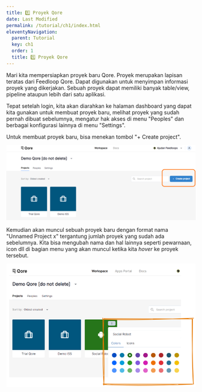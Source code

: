 ```yaml
---
title: 1️⃣ Proyek Qore
date: Last Modified
permalink: /tutorial/ch1/index.html
eleventyNavigation:
  parent: Tutorial
  key: ch1
  order: 1
  title: 1️⃣ Proyek Qore
---
```


Mari kita mempersiapkan proyek baru Qore. Proyek merupakan lapisan teratas dari Feedloop Qore. Dapat digunakan untuk menyimpan informasi proyek yang dikerjakan. Sebuah proyek dapat memiliki banyak table/view, pipeline ataupun lebih dari satu aplikasi.

Tepat setelah login, kita akan diarahkan ke halaman dashboard yang dapat kita gunakan untuk membuat proyek baru, melihat proyek yang sudah pernah dibuat sebelumnya, mengatur hak akses di menu "Peoples" dan berbagai konfigurasi lainnya di menu "Settings".

Untuk membuat proyek baru, bisa menekan tombol "+ Create project".

![New Project](/content/images/Qore-Tutorial--New-Project.png)

Kemudian akan muncul sebuah proyek baru dengan format nama "Unnamed Project x" tergantung jumlah proyek yang sudah ada sebelumnya. Kita bisa mengubah nama dan hal lainnya seperti pewarnaan, icon dll di bagian menu yang akan muncul ketika kita _hover_ ke proyek tersebut.

![Unnamed Project](/content/images/Qore-Tutorial--UnnamedProject.png)

